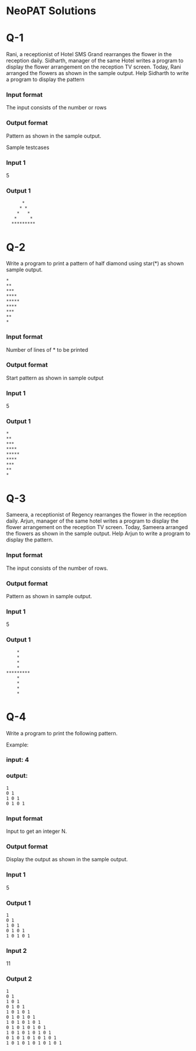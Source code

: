 # NeoPAT Solutions

# Q-1
Rani, a receptionist of Hotel SMS Grand rearranges the flower in the reception daily. Sidharth, manager of the same Hotel writes a program to display the flower arrangement on the reception TV screen. Today, Rani arranged the flowers as shown in the sample output. Help Sidharth to write a program to display the pattern

### Input format
The input consists of the number or rows

### Output format
Pattern as shown in the sample output.

Sample testcases
### Input 1
5
### Output 1
          
          *
         * *
        *   *
       *     *
      *********

# Q-2
Write a program to print a pattern of half diamond using star(*) as shown sample output.



    *
    **
    ***
    ****
    *****
    ****
    ***
    **
    *


### Input format
Number of lines of * to be printed

### Output format
Start pattern as shown in sample output

### Input 1
5
### Output 1

    *
    **
    ***
    ****
    *****
    ****
    ***
    **
    *

# Q-3
Sameera, a receptionist of Regency rearranges the flower in the reception daily. Arjun, manager of the same hotel writes a program to display the flower arrangement on the reception TV screen. Today, Sameera arranged the flowers as shown in the sample output. Help Arjun to write a program to display the pattern.

### Input format
The input consists of the number of rows.

### Output format
Pattern as shown in sample output.

### Input 1
5
### Output 1
        *
        *
        *
        *
    *********
        *
        *
        *
        *

# Q-4
Write a program to print the following pattern.

Example:

### input: 4

### output:

    1
    0 1
    1 0 1
    0 1 0 1

### Input format
Input to get an integer N.

### Output format
Display the output as shown in the sample output.

### Input 1
5
### Output 1
    1 
    0 1 
    1 0 1 
    0 1 0 1 
    1 0 1 0 1 
### Input 2
11
### Output 2
    1 
    0 1 
    1 0 1 
    0 1 0 1 
    1 0 1 0 1 
    0 1 0 1 0 1 
    1 0 1 0 1 0 1 
    0 1 0 1 0 1 0 1 
    1 0 1 0 1 0 1 0 1 
    0 1 0 1 0 1 0 1 0 1 
    1 0 1 0 1 0 1 0 1 0 1 
